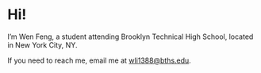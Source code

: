 # Hi! 

I’m Wen Feng, a student attending Brooklyn Technical High School, located in New York City, NY.

If you need to reach me, email me at wli1388@bths.edu.


